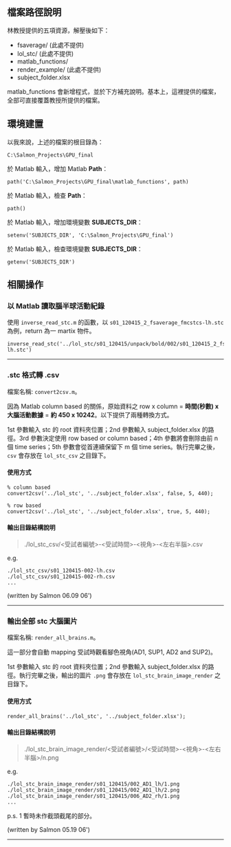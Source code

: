 ## 檔案路徑說明

林教授提供的五項資源，解壓後如下：

+ fsaverage/ (此處不提供)
+ lol_stc/ (此處不提供)
+ matlab_functions/
+ render_example/ (此處不提供)
+ subject_folder.xlsx

matlab_functions 會新增程式，並於下方補充說明。基本上，這裡提供的檔案，全部可直接覆蓋教授所提供的檔案。

## 環境建置

以我來說，上述的檔案的根目錄為：

`C:\Salmon_Projects\GPU_final`

於 Matlab 輸入，增加 Matlab **Path**：

`path('C:\Salmon_Projects\GPU_final\matlab_functions', path)`

於 Matlab 輸入，檢查 **Path**：

`path()`

於 Matlab 輸入，增加環境變數 **SUBJECTS_DIR**：

`setenv('SUBJECTS_DIR', 'C:\Salmon_Projects\GPU_final')`

於 Matlab 輸入，檢查環境變數 **SUBJECTS_DIR**：

`getenv('SUBJECTS_DIR')`

## 相關操作

### 以 Matlab 讀取腦半球活動紀錄

使用 `inverse_read_stc.m` 的函數，以 `s01_120415_2_fsaverage_fmcstcs-lh.stc` 為例，return 為一 martix 物件。

```
inverse_read_stc('../lol_stc/s01_120415/unpack/bold/002/s01_120415_2_fsaverage_fmcstcs-lh.stc')
```

---

### .stc 格式轉 .csv

檔案名稱: `convert2csv.m`。

因為 Matlab column based 的關係，原始資料之 row x column = **時間(秒數) x 大腦活動數據** = **約 450 x 10242**。以下提供了兩種轉換方式。

1st 參數輸入 stc 的 root 資料夾位置；2nd 參數輸入 subject_folder.xlsx 的路徑。3rd 參數決定使用 row based or column based；4th 參數將會刪除由前 n 個 time series；5th 參數會從首連續保留下 m 個 time series。執行完畢之後，`csv` 會存放在 `lol_stc_csv` 之目錄下。

#### 使用方式

```
% column based
convert2csv('../lol_stc', '../subject_folder.xlsx', false, 5, 440);

% row based
convert2csv('../lol_stc', '../subject_folder.xlsx', true, 5, 440);
```

#### 輸出目錄結構說明

> ./lol\_stc\_csv/<受試者編號>-<受試時間>-<視角>-<左右半腦>.csv

e.g.

```
./lol_stc_csv/s01_120415-002-lh.csv
./lol_stc_csv/s01_120415-002-rh.csv
...
```

(written by Salmon 06.09 06')

---

### 輸出全部 stc 大腦圖片

檔案名稱: `render_all_brains.m`。

這一部分會自動 mapping 受試時觀看腳色視角(AD1, SUP1, AD2 and SUP2)。

1st 參數輸入 stc 的 root 資料夾位置；2nd 參數輸入 subject_folder.xlsx 的路徑。執行完畢之後，輸出的圖片 `.png` 會存放在 `lol_stc_brain_image_render` 之目錄下。

#### 使用方式

```
render_all_brains('../lol_stc', '../subject_folder.xlsx');
```

#### 輸出目錄結構說明

> ./lol\_stc_brain\_image\_render/<受試者編號>/<受試時間>-<視角>-<左右半腦>/n.png

e.g.

```
./lol_stc_brain_image_render/s01_120415/002_AD1_lh/1.png
./lol_stc_brain_image_render/s01_120415/002_AD1_lh/2.png
./lol_stc_brain_image_render/s01_120415/006_AD2_rh/1.png
...
```

p.s. 1 暫時未作截頭截尾的部分。

(written by Salmon 05.19 06')

---
